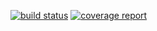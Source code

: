 [![build status](http://code.anyong.com.tw/ay/unit/badges/master/build.svg)](http://code.anyong.com.tw/ay/unit/commits/master)
[![coverage report](http://code.anyong.com.tw/ay/unit/badges/master/coverage.svg)](http://code.anyong.com.tw/ay/unit/commits/master)